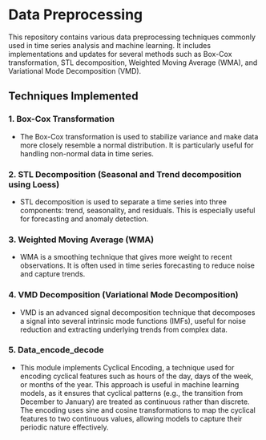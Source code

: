 # Data Preprocessing

This repository contains various data preprocessing techniques commonly used in time series analysis and machine learning. It includes implementations and updates for several methods such as Box-Cox transformation, STL decomposition, Weighted Moving Average (WMA), and Variational Mode Decomposition (VMD).

## Techniques Implemented

### 1. **Box-Cox Transformation**
   - The Box-Cox transformation is used to stabilize variance and make data more closely resemble a normal distribution. It is particularly useful for handling non-normal data in time series.

### 2. **STL Decomposition (Seasonal and Trend decomposition using Loess)**
   - STL decomposition is used to separate a time series into three components: trend, seasonality, and residuals. This is especially useful for forecasting and anomaly detection.

### 3. **Weighted Moving Average (WMA)**
   - WMA is a smoothing technique that gives more weight to recent observations. It is often used in time series forecasting to reduce noise and capture trends.

### 4. **VMD Decomposition (Variational Mode Decomposition)**
   - VMD is an advanced signal decomposition technique that decomposes a signal into several intrinsic mode functions (IMFs), useful for noise reduction and extracting underlying trends from complex data.

### 5. **Data_encode_decode**
   - This module implements Cyclical Encoding, a technique used for encoding cyclical features such as hours of the day, days of the week, or months of the year. This approach is useful in machine learning models, as it ensures that cyclical patterns (e.g., the transition from December to January) are treated as continuous rather than discrete. The encoding uses sine and cosine transformations to map the cyclical features to two continuous values, allowing models to capture their periodic nature effectively.
